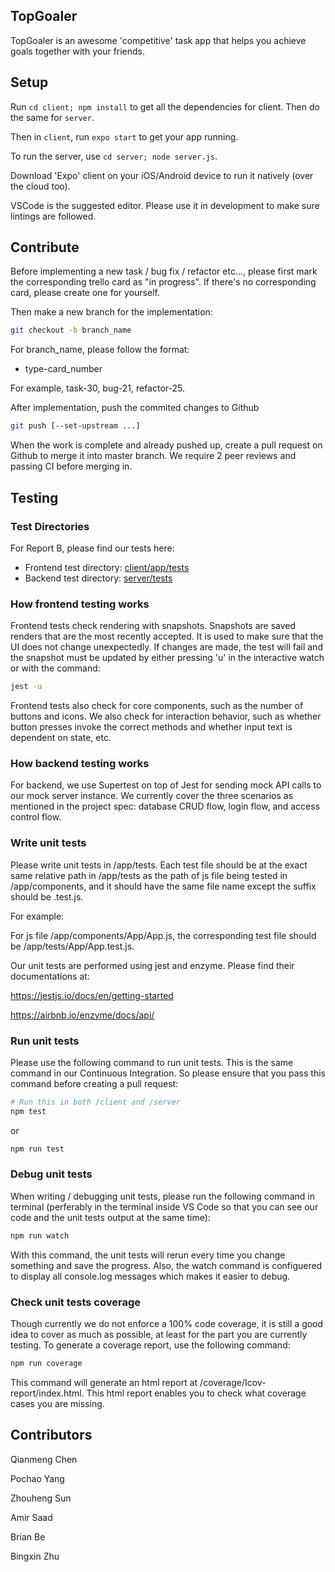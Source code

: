 ## TopGoaler

TopGoaler is an awesome 'competitive' task app that helps you achieve goals together with your friends. 


## Setup

Run `cd client; npm install` to get all the dependencies for client. Then do the same for `server`. 

Then in `client`, run `expo start` to get your app running. 

To run the server, use `cd server; node server.js`.

Download 'Expo' client on your iOS/Android device to run it natively (over the cloud too). 

VSCode is the suggested editor. Please use it in development to make sure lintings are followed.



## Contribute

Before implementing a new task / bug fix / refactor etc..., please first mark the corresponding trello card as "in progress". If there's no corresponding card, please create one for yourself.

Then make a new branch for the implementation:

```bash
git checkout -b branch_name
```

For branch_name, please follow the format:

- type-card_number

For example, task-30, bug-21, refactor-25. 



After implementation, push the commited changes to Github

```bash
git push [--set-upstream ...]
```



When the work is complete and already pushed up, create a pull request on Github to merge it into master branch. We require 2 peer reviews and passing CI before merging in.



## Testing

### Test Directories
For Report B, please find our tests here:

- Frontend test directory: [client/app/tests](client/app/tests)
- Backend test directory: [server/tests](server/tests)


### How frontend testing works

Frontend tests check rendering with snapshots. Snapshots are saved renders that are the most recently accepted. It is used to make sure that the UI does not change unexpectedly. If changes are made, the test will fail and the snapshot must be updated by either pressing 'u' in the interactive watch or with the command:

```bash
jest -u
```

Frontend tests also check for core components, such as the number of buttons and icons. We also check for interaction behavior, such as whether button presses invoke the correct methods and whether input text is dependent on state, etc. 

### How backend testing works

For backend, we use Supertest on top of Jest for sending mock API calls to our mock server instance. We currently cover the three scenarios as mentioned in the project spec: database CRUD flow, login flow, and access control flow. 

### Write unit tests

Please write unit tests in /app/tests. Each test file should be at the exact same relative path in /app/tests as the path of js file being tested in /app/components, and it should have the same file name except the suffix should be .test.js.

For example:

For js file /app/components/App/App.js, the corresponding test file should be /app/tests/App/App.test.js.

Our unit tests are performed using jest and enzyme. Please find their documentations at:

https://jestjs.io/docs/en/getting-started

https://airbnb.io/enzyme/docs/api/



### Run unit tests

Please use the following command to run unit tests. This is the same command in our Continuous Integration. So please ensure that you pass this command before creating a pull request:

```bash
# Run this in both /client and /server
npm test
```

or

```bash
npm run test
```



### Debug unit tests

When writing / debugging unit tests, please run the following command in terminal (perferably in the terminal inside VS Code so that you can see our code and the unit tests output at the same time):

```bash
npm run watch
```

With this command, the unit tests will rerun every time you change something and save the progress. Also, the watch command is configuered to display all console.log messages which makes it easier to debug.



### Check unit tests coverage

Though currently we do not enforce a 100% code coverage, it is still a good idea to cover as much as possible, at least for the part you are currently testing. To generate a coverage report, use the following command:

```bash
npm run coverage
```

This command will generate an html report at /coverage/Icov-report/index.html. This html report enables you to check what coverage cases you are missing.

## Contributors

Qianmeng Chen

Pochao Yang

Zhouheng Sun

Amir Saad

Brian Be

Bingxin Zhu
